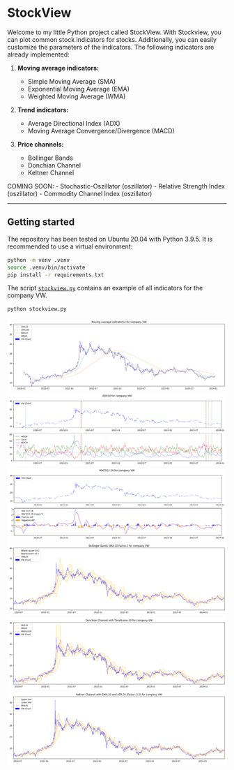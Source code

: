 # StockView
Welcome to my little Python project called StockView.
With Stockview, you can plot common stock indicators for stocks.
Additionally, you can easily customize the parameters of the indicators.
The following indicators are already implemented:

1. **Moving average indicators:**
    - Simple Moving Average (SMA)
    - Exponential Moving Average (EMA)
    - Weighted Moving Average (WMA)

1. **Trend indicators:**
    - Average Directional Index (ADX)
    - Moving Average Convergence/Divergence (MACD)

1. **Price channels:** 
    - Bollinger Bands
    - Donchian Channel
    - Keltner Channel

COMING SOON:
    - Stochastic-Oszillator (oszillator)
    - Relative Strength Index (oszillator)
    - Commodity Channel Index (oszillator)

----
## Getting started
The repository has been tested on Ubuntu 20.04 with Python 3.9.5.
It is recommended to use a virtual environment:
```bash
python -m venv .venv
source .venv/bin/activate
pip install -r requirements.txt
```

The script [`stockview.py`](stockview.py) contains an example of all indicators for the company VW.
```bash
python stockview.py
```

![](docs/MovingAverageIndicators_VW.png?raw=true)
![](docs/ADX14_VW.png?raw=true)
![](docs/MACD12-26_VW.png?raw=true)
![](docs/BollingerBands_VW.png?raw=true)
![](docs/DonchianChannel_VW.png?raw=true)
![](docs/KeltnerChannel_VW.png?raw=true)
